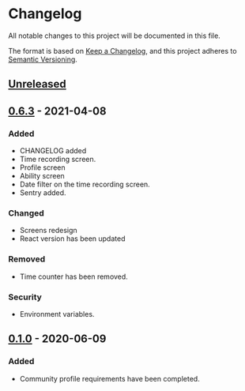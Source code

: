 # Changelog
All notable changes to this project will be documented in this file.

The format is based on [Keep a Changelog](https://keepachangelog.com/en/0.5.3/),
and this project adheres to [Semantic Versioning](https://semver.org/spec/v2.0.0.html).

## [Unreleased]

## [0.6.3] - 2021-04-08
### Added
- CHANGELOG added
- Time recording screen.
- Profile screen
- Ability screen
- Date filter on the time recording screen.
- Sentry added.

### Changed
- Screens redesign
- React version has been updated

### Removed
- Time counter has been removed.

### Security
- Environment variables.

## [0.1.0] - 2020-06-09
### Added
- Community profile requirements have been completed.

[Unreleased]: https://github.com/faelfer/bttr-client-react/compare/v0.6.3...HEAD
[0.6.3]: https://github.com/faelfer/bttr-client-react/compare/v0.1.0...v0.6.3
[0.1.0]: https://github.com/faelfer/bttr-client-react/releases/tag/v0.1.0
